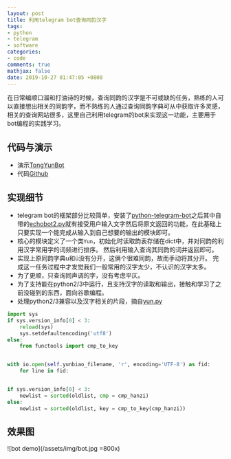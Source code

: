 ```yaml
---
layout: post
title: 利用telegram bot查询同韵汉字
tags:
- python
- telegram
- software
categories:
- code
comments: true
mathjax: false
date: 2019-10-27 01:47:05 +0800
---
```

在日常编顺口溜和打油诗的时候，查询同韵的汉字是不可或缺的任务，熟练的人可以直接想出相关的同韵字，而不熟练的人通过查询同韵字典可从中获取许多灵感，相关的查询网站很多，这里自己利用telegram的bot来实现这一功能，主要用于bot编程的实践学习。

## 代码与演示
+ 演示[TongYunBot](https://t.me/TongYunBot)
+ 代码[Github](https://github.com/beenfrog/TongYunBot)

## 实现细节
+ telegram bot的框架部分比较简单，安装了[python-telegram-bot](https://github.com/python-telegram-bot/python-telegram-bot/)之后其中自带的[echobot2.py](https://github.com/python-telegram-bot/python-telegram-bot/blob/master/examples/echobot2.py)就有接受用户输入文字然后将原文返回的功能，在此基础上只要实现一个能完成从输入到自己想要的输出的模块即可。
+ 核心的模块定义了一个类`Yun`，初始化时读取韵表存储在dict中，并对同韵的利用汉字常用字的词频进行排序。 然后利用输入查询其同韵的词并返回即可。
+ 实现上原同韵字典u和ü没有分开，这俩个很难同韵，故而手动将其分开。 完成这一任务过程中才发觉我们一般常用的汉字太少，不认识的汉字太多。
+ 为了更顺，只查询同声调的字，没有考虑平仄。
+ 为了支持能在python2/3中运行，且支持汉字的读取和输出，接触和学习了之前没碰到的东西，面向谷歌编程。
+ 处理python2/3兼容以及汉字相关的片段，摘自[yun.py](https://github.com/beenfrog/TongYunBot/blob/master/yun.py)

```python
import sys
if sys.version_info[0] < 3:
	reload(sys)
	sys.setdefaultencoding('utf8')
else:
	from functools import cmp_to_key


with io.open(self.yunbiao_filename, 'r', encoding='UTF-8') as fid:
	for line in fid:


if sys.version_info[0] < 3:
	newlist = sorted(oldlist, cmp = cmp_hanzi)
else:
	newlist = sorted(oldlist, key = cmp_to_key(cmp_hanzi))
```

## 效果图
![bot demo](/assets/img/bot.jpg =800x)
